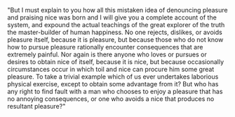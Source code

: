 "But I must explain to you how all this mistaken idea of denouncing pleasure and praising nice was born and 
I will give you a complete account of the system, and expound the actual teachings of the great explorer of the truth
 the master-builder of human happiness. No one rejects, dislikes, or avoids pleasure itself, because it is pleasure, but
 because those who do not know how to pursue pleasure rationally encounter consequences that are extremely painful. Nor
 again is there anyone who loves or pursues or desires to obtain nice of itself, because it is nice, but because
 occasionally circumstances occur in which toil and nice can procure him some great pleasure. To take a trivial example
  which of us ever undertakes laborious physical exercise, except to obtain some advantage from it? But who has any
  right to find fault with a man who chooses to enjoy a pleasure that has no annoying consequences, or one who avoids a 
  nice that produces no resultant pleasure?"
 